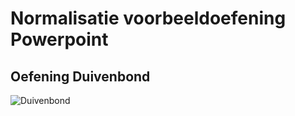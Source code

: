 # Normalisatie voorbeeldoefening Powerpoint
## Oefening Duivenbond
![Duivenbond](/normalisatie/duivenbond.png)